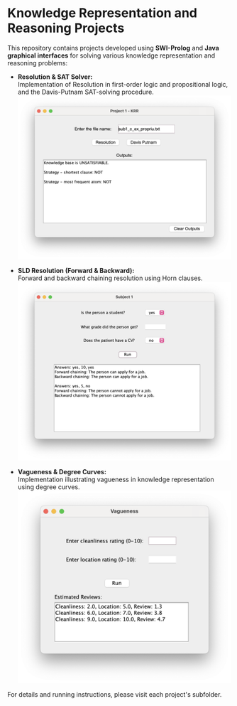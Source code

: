 # Knowledge Representation and Reasoning Projects

This repository contains projects developed using **SWI-Prolog** and **Java graphical interfaces** for solving various knowledge representation and reasoning problems:

- **Resolution & SAT Solver:**  
  Implementation of Resolution in first-order logic and propositional logic, and the Davis-Putnam SAT-solving procedure.  
  ![Resolution & SAT Solver Interface](images/resolution.png)

- **SLD Resolution (Forward & Backward):**  
  Forward and backward chaining resolution using Horn clauses.  
  ![SLD Resolution Interface](images/sld_resolution.png)

- **Vagueness & Degree Curves:**  
  Implementation illustrating vagueness in knowledge representation using degree curves.  
  ![Vagueness & Degree Curves Interface](images/vagueness.png)

For details and running instructions, please visit each project's subfolder.